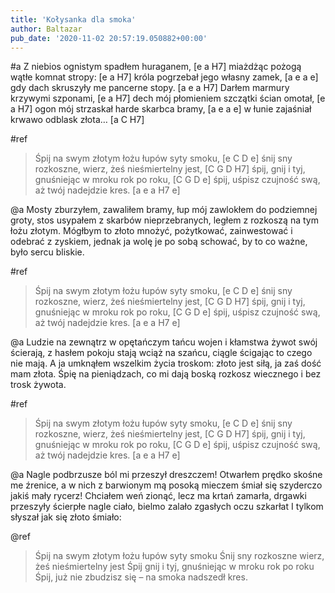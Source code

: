 ```yaml
---
title: 'Kołysanka dla smoka'
author: Baltazar
pub_date: '2020-11-02 20:57:19.050882+00:00'
---
```


#a
Z niebios ognistym spadłem huraganem, [e a H7]
miażdżąc pożogą wątłe komnat stropy: [e a H7]
króla pogrzebał jego własny zamek, [a e a e]    
gdy dach skruszyły me pancerne stopy. [a e a H7]
Darłem marmury krzywymi szponami, [e a H7]
dech mój płomieniem szczątki ścian omotał, [e a H7]
ogon mój strzaskał harde skarbca bramy, [a e a e]
w łunie zajaśniał krwawo odblask złota… [a C H7]
     
#ref
>Śpij na swym złotym łożu łupów syty smoku, [e C D e]
>śnij sny rozkoszne, wierz, żeś nieśmiertelny jest, [C G D H7]
>śpij, gnij i tyj, gnuśniejąc w mroku rok po roku, [C G D e]
>śpij, uśpisz czujność swą, aż twój nadejdzie kres.  [a e a H7 e]

@a
Mosty zburzyłem, zawaliłem bramy,
łup mój zawlokłem do podziemnej groty,
stos usypałem z skarbów nieprzebranych,
ległem z rozkoszą na tym łożu złotym.
Mógłbym to złoto mnożyć, pożytkować,
zainwestować i odebrać z zyskiem,
jednak ja wolę je po sobą schować,
by to co ważne, było sercu bliskie.

#ref
>Śpij na swym złotym łożu łupów syty smoku, [e C D e]
>śnij sny rozkoszne, wierz, żeś nieśmiertelny jest, [C G D H7]
>śpij, gnij i tyj, gnuśniejąc w mroku rok po roku, [C G D e]
>śpij, uśpisz czujność swą, aż twój nadejdzie kres.  [a e a H7 e]

@a
Ludzie na zewnątrz w opętańczym tańcu
wojen i kłamstwa żywot swój ścierają,
z hasłem pokoju stają wciąż na szańcu,
ciągle ścigając to czego nie mają.
A ja umknąłem wszelkim życia troskom:
złoto jest siłą, ja zaś dość mam złota.
Śpię na pieniądzach, co mi dają boską
rozkosz wiecznego i bez trosk żywota. 

#ref
>Śpij na swym złotym łożu łupów syty smoku, [e C D e]
>śnij sny rozkoszne, wierz, żeś nieśmiertelny jest, [C G D H7]
>śpij, gnij i tyj, gnuśniejąc w mroku rok po roku, [C G D e]
>śpij, uśpisz czujność swą, aż twój nadejdzie kres.  [a e a H7 e]

@a
Nagle podbrzusze ból mi przeszył dreszczem!
Otwarłem prędko skośne me źrenice,
a w nich z barwionym mą posoką mieczem 
śmiał się szyderczo jakiś mały rycerz!
Chciałem weń zionąć, lecz ma krtań zamarła,
drgawki przeszyły ścierpłe nagle ciało,
bielmo zalało zgasłych oczu szkarłat
I tylkom słyszał jak się złoto śmiało:

@ref
>Śpij na swym złotym łożu łupów syty smoku
>Śnij sny rozkoszne wierz, żeś nieśmiertelny jest
>Śpij gnij i tyj, gnuśniejąc w mroku rok po roku
>Śpij, już nie zbudzisz się – na smoka nadszedł kres.